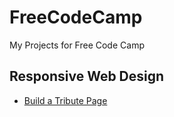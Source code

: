 # FreeCodeCamp
My Projects for Free Code Camp

## Responsive Web Design
- [Build a Tribute Page](https://codepen.io/amlan99/full/mdmdNKo)
